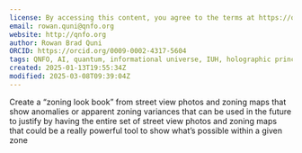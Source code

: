 ```yaml
---
license: By accessing this content, you agree to the terms at https://qnfo.org/LICENSE
email: rowan.quni@qnfo.org
website: http://qnfo.org
author: Rowan Brad Quni
ORCID: https://orcid.org/0009-0002-4317-5604
tags: QNFO, AI, quantum, informational universe, IUH, holographic principle
created: 2025-01-13T19:55:34Z
modified: 2025-03-08T09:39:04Z
---
```


Create a “zoning look book” from street view photos and zoning maps that show anomalies or apparent zoning variances that can be used in the future to justify by having the entire set of street view photos and zoning maps that could be a really powerful tool to show what’s possible within a given zone
